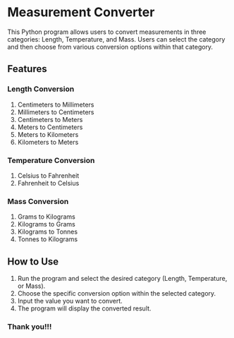 # Measurement Converter

This Python program allows users to convert measurements in three categories: Length, Temperature, and Mass. Users can select the category and then choose from various conversion options within that category.

## Features

### Length Conversion
1. Centimeters to Millimeters
2. Millimeters to Centimeters
3. Centimeters to Meters
4. Meters to Centimeters
5. Meters to Kilometers
6. Kilometers to Meters

### Temperature Conversion
1. Celsius to Fahrenheit
2. Fahrenheit to Celsius

### Mass Conversion
1. Grams to Kilograms
2. Kilograms to Grams
3. Kilograms to Tonnes
4. Tonnes to Kilograms

## How to Use

1. Run the program and select the desired category (Length, Temperature, or Mass).
2. Choose the specific conversion option within the selected category.
3. Input the value you want to convert.
4. The program will display the converted result.



### Thank you!!!

